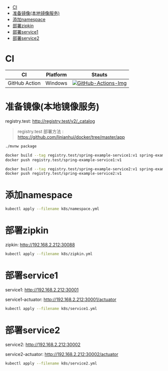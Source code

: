 <!-- TOC -->
- [CI](#ci)
- [准备镜像(本地镜像服务)](#准备镜像本地镜像服务)
- [添加namespace](#添加namespace)
- [部署zipkin](#部署zipkin)
- [部署service1](#部署service1)
- [部署service2](#部署service2)
<!-- TOC -->

# CI

| CI            | Platform | Stauts                                      |
| ------------- | -------- | ------------------------------------------- |
| GitHub Action | Windows  | [![GitHub-Actions-Img]][GitHub-Actions-Url] |

# 准备镜像(本地镜像服务)

registry.test: <http://registry.test/v2/_catalog>
> registry.test 部署方法 : https://github.com/linianhui/docker/tree/master/app

```bash
./mvnw package

docker build --tag registry.test/spring-example-service1:v1 spring-example-service1
docker push registry.test/spring-example-service1:v1

docker build --tag registry.test/spring-example-service2:v1 spring-example-service2
docker push registry.test/spring-example-service2:v1
```

# 添加namespace

```bash
kubectl apply --filename k8s/namespace.yml
```

# 部署zipkin

zipkin: <http://192.168.2.212:30088>

```bash
kubectl apply --filename k8s/zipkin.yml
```

# 部署service1

service1: <http://192.168.2.212:30001>

service1-actuator: <http://192.168.2.212:30001/actuator>

```bash
kubectl apply --filename k8s/service1.yml
```

# 部署service2

service2: <http://192.168.2.212:30002>

service2-actuator: <http://192.168.2.212:30002/actuator>

```bash
kubectl apply --filename k8s/service2.yml
```

[GitHub-Actions-Img]:https://github.com/linianhui/spring.example/workflows/test/badge.svg
[GitHub-Actions-Url]:https://github.com/linianhui/spring.example/actions

